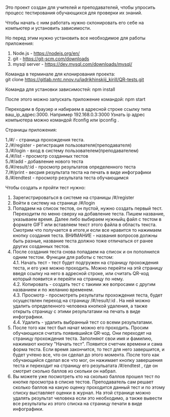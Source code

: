 Это проект создан для учителей и преподавателей, чтобы упросить процесс тестирования обучающихся для проверки их знаний.

Чтобы начать с ним работать нужно склонировать его себе на компьютер и установить зависимости.

Но перед этим нужно установить все необходимое для работы приложения:
1. Node.js - https://nodejs.org/en/
2. git - https://git-scm.com/downloads
3. mysql server - https://dev.mysql.com/downloads/mysql/


Команда в терминале для клонирования проекта:       
git clone https://gitlab.nntc.nnov.ru/jadrikhinskijj_kirill/QR-tests.git

Команда для установки зависимостей:
npm install

После этого можно запускать приложение командой:
npm start

Переходим в браузер и набираем в адресной строке ссылку типа ваш_ip_адрес:3000.
Например 192.168.0.3:3000
Узнать ip адрес компьютера можно командой ifconfig или ipconfig .

Страницы приложения:

1./#/ - страница прохождения теста.     
2./#/register - регистрация пользователя(преподавателя)     
3./#/login - вход в систему пользователем(преподавателем)       
4./#/list - просмотр созданных тестов       
5./#/add - добавление нового теста      
6./#/result/:id - просмотр результатов определенного теста          
7./#/print - весрия результата теста на печать в виде инфографики   
8./#/endtest - просмотр результата теста обучающимся

Чтобы создать и пройти тест нужно:
1. Зарегистрироваться в системе на страницы /#/register
2. Войти в систему на странице /#/login
3. Попадаем на список тестов, он пустой, нужно создать первый тест. Переходитм по меню сверху на добавление теста. Пишем название, указываем время. Далее либо выбираем нужныйц файл с тестом в формате GIFT или вставляем текст этого файла в область текста. Смотрим что получается в итоге,и если все нравится то нажимаем кнопку создания теста. ВНИМАНИЕ - названия вопросов должны быть разные, название теста должно тоже отличаться от ранее других созданных тестов.
4. После создания теста снова попадаем на список и он пополнился одним тестом.
Функции для работы с тестом:    
4.1. Начать тест - тест будет подгружен на страницу прохождения теста, и его уже можно проходить. Можно перейти на этй страницу введя ссылку на него в адресной строке, или считать QR-код который появится и перейти на страницу по нему.      
4.2. Копировать - создать тест с такими же вопросами с другим названием и по желанию временем.      
4.3. Просмотр - просмотреть результаты прохождения теста, будет осуществлен переход на страницу /#/result/:id . На ней можно удалить определенного человека кнопкой удаления, а также открыть страницу с этими результатами на печать в виде инфографики.       
4.4. Удалить - удалить выбранный тест со всеми результатами.        
5. После того как тест был начат можно его проходить. Просим обучающихся считать появившийся QR-код. Они переходят на страницу прохождения теста. Заполняют свои имя и фамилию, нажимают кнопку "Начать тест". Появится счетчик времени и сама форма теста. Если время закончится, то тест для него завершится, и будет учтено все, что он сделал до этого момента. После того как обучающийся сделал все что мог, он нажимает кнопку завершения теста и переходит на страницу его резульатата /#/endtest , где он смотрит сколько баллов из скольки он набрал.     
6. Вы можете уже посмотреть кто на сколько баллов прошел тест по кнопке просмотра в списке тестов. Преподаватель сам решает сколько баллов на какую оценку проходится данный тест и по этому списку выставляет оценки в журнал. На этой странице можно удалять результат человека если это необходимо, а также вывести все результаты из этого списка на страницу печати в виде инфографики.

